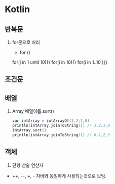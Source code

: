 # Kotlin

## 반복문

1.  for문으로 처리

    - for ()

    for(i in 1 until 10){}
    for(i in 10){}
    for(i in 1..10 ){}

## 조건문

## 배열

1. Array
   배열이름.sort()
   ```kotlin
   var intArray = intArrayOf(3,2,1,0)
   println(intArray.joinToString()) // 3,2,1,0
   intArray.sort()
   println(intArray.joinToString()) // 0,1,2,3
   ```

## 객체

1. 단항 산술 연산자

- ++, --, +, -
  자바와 동일하게 사용되는것으로 보임.
